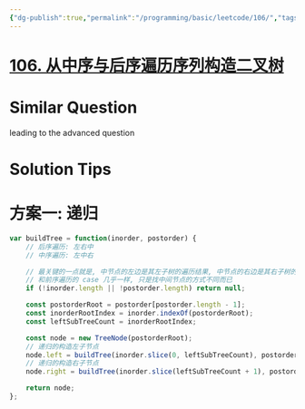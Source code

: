 ```yaml
---
{"dg-publish":true,"permalink":"/programming/basic/leetcode/106/","tags":["leetcode/tree/traversal/sub-tree","leetcode/divide-and-conquer","leetcode/unsolved"]}
---
```



# [106. 从中序与后序遍历序列构造二叉树](https://leetcode.cn/problems/construct-binary-tree-from-inorder-and-postorder-traversal/)

# Similar Question

leading to the advanced question

# Solution Tips

# 方案一: 递归

```js
var buildTree = function(inorder, postorder) {
    // 后序遍历: 左右中
    // 中序遍历: 左中右

    // 最关键的一点就是, 中节点的左边是其左子树的遍历结果, 中节点的右边是其右子树的遍历结果
    // 和前序遍历的 case 几乎一样, 只是找中间节点的方式不同而已
    if (!inorder.length || !postorder.length) return null;

    const postorderRoot = postorder[postorder.length - 1];
    const inorderRootIndex = inorder.indexOf(postorderRoot);
    const leftSubTreeCount = inorderRootIndex;

    const node = new TreeNode(postorderRoot);
    // 递归的构造左子节点
    node.left = buildTree(inorder.slice(0, leftSubTreeCount), postorder.slice(0, inorderRootIndex));
    // 递归的构造右子节点
    node.right = buildTree(inorder.slice(leftSubTreeCount + 1), postorder.slice(inorderRootIndex, postorder.length - 1))

    return node;
};

```
